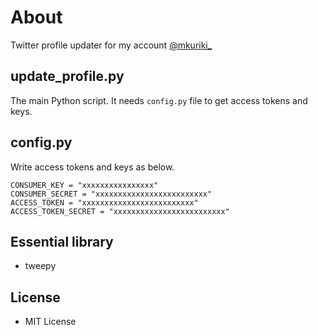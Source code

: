 # About
Twitter profile updater for my account [@mkuriki_](https://twitter.com/mkuriki_)

## update_profile.py
The main Python script. It needs `config.py` file to get access tokens and keys. 

## config.py
Write access tokens and keys as below. 
```
CONSUMER_KEY = "xxxxxxxxxxxxxxxx"
CONSUMER_SECRET = "xxxxxxxxxxxxxxxxxxxxxxxxx"
ACCESS_TOKEN = "xxxxxxxxxxxxxxxxxxxxxxxxx"
ACCESS_TOKEN_SECRET = "xxxxxxxxxxxxxxxxxxxxxxxxx"
```

## Essential library
* tweepy

## License
* MIT License
